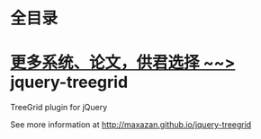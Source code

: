 # 全目录

[更多系统、论文，供君选择 ~~>](https://www.yuque.com/wisebit/blog)
jquery-treegrid
===============

TreeGrid plugin for jQuery

See more information at http://maxazan.github.io/jquery-treegrid